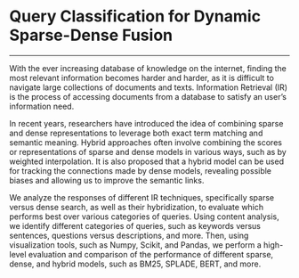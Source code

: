 # Query Classification for Dynamic Sparse-Dense Fusion
---

With the ever increasing database of knowledge on the internet, finding the most relevant information becomes harder and harder, as it is difficult to navigate large collections of documents and texts. Information Retrieval (IR) is the process of accessing documents from a database to satisfy an user’s information need.

In recent years, researchers have introduced the idea of combining sparse and dense representations to leverage both exact term matching and semantic meaning. Hybrid approaches often involve combining the scores or representations of sparse and dense models in various ways, such as by weighted interpolation. It is also proposed that a hybrid model can be used for tracking the connections made by dense models, revealing possible biases and allowing us to improve the semantic links.

We analyze the responses of different IR techniques, specifically sparse versus dense search, as well as their hybridization, to evaluate which performs best over various categories of queries. Using content analysis, we identify different categories of queries, such as keywords versus sentences, questions versus descriptions, and more. Then, using visualization tools, such as Numpy, Scikit, and Pandas, we perform a high-level evaluation and comparison of the performance of different sparse, dense, and hybrid models, such as BM25, SPLADE, BERT, and more.
